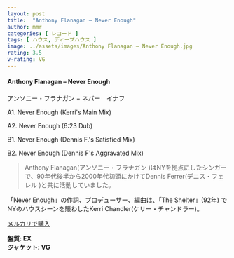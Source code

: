 ```yaml
---
layout: post
title:  "Anthony Flanagan – Never Enough"
author: mmr
categories: [ レコード ]
tags: [ ハウス, ディープハウス ]
image: ../assets/images/Anthony Flanagan – Never Enough.jpg
rating: 3.5
v-rating: VG
---
```


#### Anthony Flanagan – Never Enough

アンソニー・フラナガン − ネバー　イナフ

A1. Never Enough (Kerri's Main Mix)

A2. Never Enough (6:23 Dub)

B1. Never Enough (Dennis F.'s Satisfied Mix)

B2. Never Enough (Dennis F's Aggravated Mix)

> Anthony Flanagan(アンソニー・フラナガン )はNYを拠点にしたシンガーで、90年代後半から2000年代初頭にかけてDennis Ferrer(デニス・フェレル )と共に活動していました。

「Never Enough」の作詞、プロデューサー、編曲は、「The Shelter」(92年) でNYのハウスシーンを賑わしたKerri Chandler(ケリー・チャンドラー)。


[メルカリで購入](https://jp.mercari.com/item/m90769743680)

<div class="mt-4 mb-4 d-flex align-items-center">
<strong class="mr-1">盤質: EX</strong>
</div>
<div class="mt-4 mb-4 d-flex align-items-center">
<strong class="mr-1">ジャケット: VG</strong>
</div>
